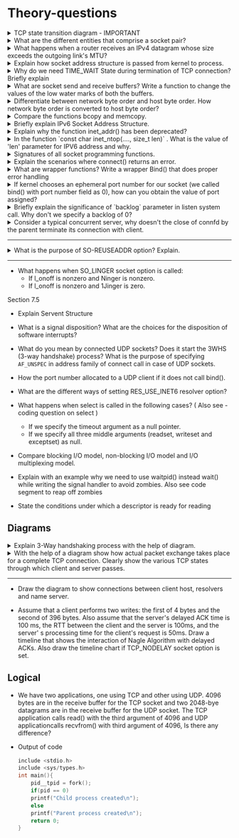 # Theory-questions

<details><summary>
TCP state transition diagram - IMPORTANT
</summary>

![TCP states](./data/tcp-states.png)

</details>

<details><summary>What are the different entities that comprise a socket pair?</summary>

A socket pair uniquely identifies every TCP connection on internet.
Socket pair comprise of 4 entities -

- local IP address
- local TCP port
- Foreign IP address
- Foreign TCP Port
</details>

<details><summary>What happens when a router receives an IPv4 datagram whose size exceeds the outgoing link's MTU?</summary>

## IPv4

- If size is greater than MTU, fragmentation is performed by the router on the packets it forwards.
- Fragments are reassembled once they reach the destination.
- IPv4 hosts performs fragmentation on datagrams they generate.
- IPv4 routers performs fragmentation on datagrams that they forward.
- If the "don't fragment" (DF) bit is set in the IPv4 header, it specifies that this datagram must not be fragmented, either by the sending host or by any router.
- A router that receives an IPv4 datagram with the DF bit set whose size exceeds the outgoing link's MTU generates an ICMPv4 error message "destination unreachable, fragmentation needed but DF bit set".
- If some intermediate router returns an ICMP "destination unreachable, fragmentation needed but DF bit set" error, TCP decreases the amount of data it sends per datagram and retransmits.

## IPv6

- IPv6 hosts performs fragmentation on datagrams they generate.
- IPv6 routers does not perform fragmentation on datagrams that they forward.
- Since IPv6 routers do not perform fragmentation, there is an implied DF bit
  with every IPv6 datagram. When an IPv6 router receives a datagram whose
  size exceeds the outgoing link's MTU, it generates an ICMPv6 "packet too big"
  error message.

</details>

<details>
<summary>Explain how socket address structure is passed from kernel to process. </summary>

pg 81, section 3.3

## Process to kernel

- Three functions, bind, connect, and sendto, pass a socket address structure from the process to the kernel. One argument to these three functions is the pointer to the socket address structure and another argument is the integer size of the structure.
- Since the kernel is passed both the pointer and the size of what the pointer points to, it knows exactly how much data to copy from the process into the kernel. Figure 3.7 shows this scenario.

![process to kernel](./data/socket-address-structure-passing-from-process-to-kernel.png)

## Kernel to process

- Four functions, accept, recvfrom, getsockname, and getpeername, pass a socket address structure from the kernel to the process, the reverse direction from the previous scenario. Two of the arguments to these four functions are the pointer to the socket address structure along with a pointer to an integer containing the size of the structure.
- The reason that the size changes from an integer to be a pointer to an integer is because the size is both a value when the function is called (it tells the kernel the size of the structure so that the kernel does not write past the end of the structure when filling it in) and a result when the function returns (it tells the process how much information the kernel actually stored in the structure).
- This type of argument is called a value-result argument. Figure 3.8 shows this
scenario.

![kernel to process](./data/socket-address-structure-passing-from-kernel-to-process.png)

</details>

<details><summary>
Why do we need TIME_WAIT State during termination of TCP connection? Briefly explain
</summary>

- reliably establish full duplex connection
- allowing duplicate packets to expire in network
- Consider this example,
  - consider a connection, a client and a server
  - a packet is sent by server, it is delayed because of router crashes
  - server does not get ack, so it retransmits
  - this retransmitted packet reaches client, all good
  - connection is now closed
  - then opened again with exactly same ports between exactly these client and server, i.e. connection is `reincarnated`
  - so the packet which was delayed reaches the client (because everything is exactly same)
  - now from packets perspective, everything is normal
  - but what actually happened here is a packet from previous connection get received by the current connection messing up the sequence number and everything else
  - we cannot allow this to happen
  - so TCP says a connection must take care of these `lost duplicate` packets themselves
  - therefore, a socket once actively closed, is still in TIME_WAIT state to allow these `lost duplicates` to expire in network
- for this, the TIME_WAIT time is 2*MSL (max segment lifetime)
- why is it exactly double? because of 4-way termination mechanics
  - assume the last ack in 4-way termination is lost
  - the server will get to know of it, after 1-MSL (when timer times out)
  - it will then resend packet of step-3 which will take maximum 1-MSL to reach client
  - so we see, client when waits for 2-MSL is able to capture most of the duplicate packets, even the ones lost at termination.

</details>


<details><summary>
What are socket send and receive buffers? Write a function to change the values of the low water marks of both the buffers.
</summary>

- when a application calls send/write, the kernel copies all the data from the application buffer to the socket send buffer. 
- If the whole data cannot be copied because of insufficient space or application data being too much, process sleeps until there is more space on send buffer. The size of Send buffer is `SO_SNDBUF`.
- The kernel will not return from write until all the data has been copied to the send buffer.
- This copied data in the send buffer will be sent by the kernel.
- This is broken down into MSS
- Then broken to MTU if MSS > MTU-40 or MTU-60
- Until ack is received of this data, the data remains in the send buffer

pg 69, pg 207

</details>

<details><summary>
Differentiate between network byte order and host byte order. How network byte order is converted to host byte order?
</summary>

- little endian and big endian
![byte ordering](./data/byte-ordering.png)

functions use for conversion -

- Both return: value in network byte order
  - `uint16_t htons(uint16_t host16bitvalue) ;`
  - `uint32_t htonl(uint32_t host32bitvalue) ;`

- Both return: value in host byte order
  - `uint16_t ntohs(uint16_t net16bitvalue) ;`
  - `uint32_t ntohl(uint32_t net32bitvalue) ;`

</details>

<details><summary>Compare the functions bcopy and memcopy. </summary>

- `void bcopy(const void *src, void *dest, size_t nbytes);`
- bcopy moves the specified number of bytes from the source to the destination.
- `void *memcpy(void *dest, const void *src, size_t nbytes);`
- memcpy is similar to bcopy, but the order of the two pointer arguments is swapped. bcopy correctly handles overlapping fields, while the behavior of memcpy is undefined if the source and destination overlap. The ANSI C memmove function must be used when the fields overlap.

</details>

<details><summary>Briefly explain IPv6 Socket Address Structure.</summary>

Fig 3.1 - ipv4 socket address structure
![ipv4 socket address structure](./data/ipv4-socket-address-structure.png)

Fig 3.4 - ipv6 socket address structure
![ipv6 socket address structure](./data/ipv6-socket-address-structure.png)

- the `sin6_flowinfo` is divided into 3 fields
  - lower order 24 bits for flow label
  - next 4 bits for priority
  - next 4 are reserved

Fig 3.5 - comparison of socket address structures
![comparison of socket address structures](./data/comparison-of-socket-address-structures.png)

</details>

<details><summary>Explain why the function inet_addr() has been deprecated?</summary>

- `int inet_aton(const char *strptr, struct in_addr *addrptr);`
  - inet_aton, converts the C character string pointed to by strptr into its 32-bit binary network byte ordered value, which is stored through the pointer addrptr. If successful, 1 is returned; otherwise, 0 is returned.
- `in_addr_t inet_addr(const char *strptr);`
  - inet_addr does the same conversion, returning the 32-bit binary network byte ordered value as the return value. 
  - The problem with this function is that all 2^32 possible binary values are valid IP addresses (0.0.0.0 through 255.255.255.255), but the function returns the constant INADDR_NONE (typically 32 one-bits i.e. 255.255.255.255) on an error.
  - This means the dotted-decimal string 255.255.255.255 (the IPv4 limited broadcast address) cannot be handled by this function since its binary value appears to indicate failure of the function
- `char *inet_ntoa(struct in_addr inaddr);`
  - The inet_ntoa function converts a 32-bit binary network byte ordered IPv4 address into its corresponding dotted-decimal string. 
  - The string pointed to by the return value of the function resides in static memory. This means the function is not reentrant, which we will discuss in Section 11.18. 
  - Finally, notice that this function takes a structure as its argument, not a pointer to a structure. Functions that take actual structures as arguments are rare. It is more common to pass a pointer to the structure.

</details>

<details>
<summary>
In the function `const char inet_ntop(...., size_t len)` . What is the value of 'len' parameter for IPV6 address and why.
</summary>

- `int inet_pton(int family, const char *strptr, void *addrptr);`
  - The first function tries to convert the string pointed to by strptr, storing the binary result through the pointer addrptr. If successful, the return value is 1. If the input string is not a valid presentation format for the specified family, 0 is returned.
- `const char *inet_ntop(int family, const void *addrptr, char *strptr, size_t len);`
  - inet_ntop does the reverse conversion, from numeric (addrptr) to presentation (strptr). The len argument is the size of the destination, to prevent the function from overflowing the caller's buffer. 
  - To help specify this size, the following two definitions are defined by including the `<netinet/in.h>` header:
  - `#define INET_ADDRSTRLEN 16 /* for IPv4 dotted-decimal */`
  - `#define INET6_ADDRSTRLEN 46 /* for IPv6 hex string */`
  - If len is too small to hold the resulting presentation format, including the terminating null, a null pointer is returned and errno is set to ENOSPC. The strptr argument to inet_ntop cannot be a null pointer. The caller must allocate memory for the destination and specify its size. On success, this pointer is the return value of the function.

summary 

![summary](./data/summary-of-address-conversion-functions.png)

</details>

<details><summary>Signatures of all socket programming functions. </summary>

- `int socket (int family, int type, int protocol);`
  - Usage : `int sockfd  = socket(AF_INET, SOCK_STREAM, 0);`
  - `0` means let the OS choose the best protocol
- `int connect(int sockfd, const struct sockaddr *servaddr, socklen_t addrlen);`
  - connect can return error in few scenarios mentioned below.
  - if a error is received, the sockfd used must be closed, and then `socket()` must be recalled to get a new sockfd.
- `int bind (int sockfd, const struct sockaddr *myaddr, socklen_t addrlen);`
  - can take `IP` or `port` or `both`
  - on client, bind is not usually performed
    - `IP` refers to client IP. If it is not specified, it is chosen once socket is connected, based on the route required to reach the server
    - `port` refers to the port to be used for this connection. If not specified, an ephemeral port is assigned by kernel
  - on server, bind is performed to bind to a well known port
    - `IP` - If a TCP server does not bind an IP address to its socket, the kernel uses the destination IP address of the client's SYN as the server's source IP address. (smart right)
    - `port` - server usually provides a well-known port to the bind function so it can be advertised to clients. In case it does not provide, kernel will use an ephemeral port.
  - If we specify a port number of 0, the kernel chooses an ephemeral port when bind is called. But if we specify a wildcard IP address, the kernel does not choose the local IP address until either the socket is connected (TCP) or a datagram is sent on the socket (UDP).
  - With IPv4, the wildcard address is specified by the constant INADDR_ANY, whose value is normally 0. This tells the kernel to choose the IP address.
- `int listen (int sockfd, int backlog);`
  - When a socket is created by the socket function, it is assumed to be an active socket, that is, a client socket that will issue a connect. The listen function converts an unconnected socket into a passive socket, indicating that the kernel should accept incoming connection requests directed to this socket. In terms of the TCP state transition diagram (Figure 2.4), the call to listen moves the socket from the CLOSED state to the LISTEN state.
  - The second argument to this function specifies the maximum number of connections the kernel should queue for this socket.
- `int accept (int sockfd, struct sockaddr *cliaddr, socklen_t *addrlen);`
  - accept is called by a TCP server to return the next completed connection from the front of the completed connection queue (Figure 4.7). If the completed connection queue is empty, the process is put to sleep (assuming the default of a blocking socket).
  - The `cliaddr` and `addrlen` arguments are used to return the protocol address of the connected peer process (the client). `addrlen` is a value-result argument.
  - Before the call, we set the integer value referenced by `*addrlen` to the size of the socket address structure pointed to by `cliaddr`; on return, this integer value contains the actual number of bytes stored by the kernel in the socket address structure.
- `int close (int sockfd);`
  - The default action of close with a TCP socket is to mark the socket as closed and return to the process immediately. The socket descriptor is no longer usable by the process: It cannot be used as an argument to read or write. But, TCP will try to send any data that is already queued to be sent to the other end, and after this occurs, the normal TCP connection termination sequence takes place.
  - Note that : close decrements ref count by 1
  - We must also be aware of what happens in our concurrent server if the parent does not call close for each connected socket returned by accept. First, the parent will eventually run out of descriptors, as there is usually a limit to the number of descriptors that any process can have open at any time. But more importantly, none of the client connections will be terminated. When the child closes the connected socket, its reference count will go from 2 to 1 and it will remain at 1 since the parent never closes the connected socket. This will prevent TCP's connection termination sequence from occurring, and the connection will remain open.
- `shutdown(int sockfd)`
  - At the end of Section 4.8, we mentioned that when the parent process in our concurrent server closes the connected socket, this just decrements the reference count for the descriptor. Since the reference count was still greater than 0, this call to close did not initiate TCP's four-packet connection termination sequence. This is the behavior we want with our concurrent server with the connected socket that is shared between the parent and child.
  - If we really want to send a FIN on a TCP connection, the shutdown function can be used (Section 6.6) instead of close.
  - Section 6.5

</details>

<details>
<summary>Explain the scenarios where connect() returns an error.</summary>

- If the client TCP receives no response to its SYN segment, `ETIMEDOUT` is returned. 
  - In BSD, for example sends one SYN when connect is called, another 6 seconds later, and another 24 seconds later (p. 828 of  TCPv2). If no response is received after a total of 75 seconds, the error is returned.
- If the server's response to the client's SYN is a reset (RST), this indicates that no process is waiting for connections on the server host at the port specified (i.e., the server process is probably not running). This is a hard error and the error `ECONNREFUSED` is returned to the client as soon as the RST is received. 
  - An RST is a type of TCP segment that is sent by TCP when something is wrong. 
  - Three conditions that generate an RST are: 
  - when a SYN arrives for a port that has no listening server (what we just described), 
  - when TCP wants to abort an existing connection, and 
  - when TCP receives a segment for a connection that does not exist.
- If the client's SYN elicits an ICMP "destination unreachable" from some intermediate router, this is considered a soft error. The client kernel saves the message but keeps sending SYNs with the same time between each SYN as in the first scenario. If no response is received after some fixed amount of time
(75 seconds for 4.4BSD), the saved ICMP error is returned to the process as either `EHOSTUNREACH` or `ENETUNREACH`.


In terms of the TCP state transition diagram (Figure 2.4), connect moves from the `CLOSED` state (the state in which a socket begins when it is created by the socket function) to the `SYN_SENT` state, and then, on success, to the `ESTABLISHED` state. If connect fails, the socket is no longer usable and must be closed. We cannot call connect again on the socket. In Figure 11.10, we will see that when we call connect in a loop, trying each IP address for a given host until one works, each time connect
fails, we must close the socket descriptor and call socket again.

</details>

<details>
<summary>
What are wrapper functions? Write a wrapper Bind() that does proper error handling
</summary>

- Wrapper functions are used to encapsulate the complexity. It can be thought of a function which will hide all the nitty gritty details and error handling for us. It will simply take only important parameters and return important values.

Find the code for wrapper Bind [here](./../coding-questions/Q3.c)

</details>

<details>
<summary>
If kernel chooses an ephemeral port number for our socket (we called bind() with port number field as 0), how can you obtain the value of port assigned?
</summary>

- If we tell the kernel to choose an ephemeral port number for our socket, notice that bind does not return the chosen value. Indeed, it cannot return this value since the second argument to bind has the const qualifier. To obtain the value of the ephemeral port assigned by the kernel, we must call `getsockname` to return the protocol address.
- `int getsockname(int sockfd, struct sockaddr *localaddr, socklen_t *addrlen);`

- Get this port number [code here](./../coding-questions/Q1.c)
- Get localhost IP [code here](./../coding-question/Q1.c)
- Getting the address family of a socket [code here](./../coding-questions/Q2.c)

</details>

<details>
<summary>
Briefly explain the significance of `backlog` parameter in listen system call. Why don't we specify a backlog of 0?
</summary>
 
Backlog specifies the maximum number of connections the kernel should queue for this socket.

- To understand the backlog argument, we must realize that for a given listening socket, the kernel maintains two queues:
- An incomplete connection queue, which contains an entry for each SYN that has arrived from a client for which the server is awaiting completion of the TCP three-way handshake. These sockets are in the SYN_RCVD state (Figure 2.4).
- A completed connection queue, which contains an entry for each client with whom the TCP three-way handshake has completed. These sockets are in the ESTABLISHED state.

![TCP Backlog queues](./data/tcp-backlog-queues.png)

- When a SYN arrives from a client, TCP creates a new entry on the incomplete queue and then responds with the second segment of the three-way handshake: the server's SYN with an ACK of the client's SYN.
- This entry will remain on the incomplete queue until the third segment of the three-way handshake arrives (the client's ACK of the server's SYN), or until the entry times out (1 RTT - from receiving the 1 of 3 handshake packet to 3 to 3 handshake packet - fig 4.9 - pg 112). 
- If the three-way handshake completes normally, the entry moves from the incomplete queue to the end of the completed queue. When the process calls accept, the first entry on the completed queue is returned to the process, or if the queue is empty, the process is put to sleep until an entry is
placed onto the completed queue.
- If the queues are full when a client SYN arrives, TCP ignores the arriving SYN; it does not send an RST. 
- This is because the condition is considered temporary, and the client TCP will retransmit its SYN, hopefully finding room on the queue in the near future. 
- If the server TCP immediately responded with an RST, the client's connect would return an error, forcing the application to handle this condition instead of letting TCP's normal retransmission take over. 
- Also, the client could not differentiate between an RST in response to a SYN meaning "there is no server at this port" versus "there is a server at this port but its queues are full."

#### Backlog shouldn't be 0

- Do not specify a backlog of 0, as different implementations interpret this differently.
- some implementation allow one queued connections while others do not allow any queued connections.
- If you do not want any clients connecting to your listening socket, close the listening socket.

</details>

<details><summary>
Consider a typical concurrent server, why doesn't the close of connfd by the parent terminate its connection with client.
</summary>

To understand what's happening, we must understand that every file or socket has a reference count. 

- The reference count is maintained in the file table entry. This is a count of the number of descriptors that are currently open that refer to this file or socket. 
- In Figure 4.13, after socket returns, the file table entry associated with listenfd has a reference count of 1. 
- After accept returns, the file table entry associated with connfd has a reference count of 1. 
- But, after fork returns, both descriptors are shared (i.e., duplicated) between the parent and child, so the file table entries associated with both sockets now have a reference count of 2. 
- Therefore, when the parent closes connfd, it just decrements the reference count from 2 to 1 and that is all. The actual cleanup and de-allocation of the socket does not happen until the reference count reaches 0. This will occur at some time later when the child closes connfd.

Fig 4.14, 4.15, 4.16, 4.17 - pg 123

- 4 diagrams showing the exact state by using 2 boxes
- connect -> listenfd
- connect <- connfd
- fork called
- connect <- 2 instances of server box
- connfd closed with original server instance -> one link is reduced
- so, ref count is decreased by 1, one link is still alive, so connfd does not close

</details>

-------------

<details><summary>What is the purpose of SO-REUSEADDR option? Explain.</summary>

pg 210, 4 big points

</details>

-------------

- What happens when SO_LINGER socket option is called:
  - If l_onoff is nonzero and Ninger is nonzero.
  - If l_onoff is nonzero and 1Jinger is zero.

Section 7.5

- Explain Servent Structure

- What is a signal disposition? What are the choices for the disposition of software interrupts?

- What do you mean by connected UDP sockets? Does it start the 3WHS (3-way handshake) process? What is the purpose of specifying `AF_UNSPEC` in address family of connect call in case of UDP sockets.
- How the port number allocated to a UDP client if it does not call bind().

- What are the different ways of setting RES_USE_INET6 resolver option?
- What happens when select is called in the following cases? ( Also see - coding question on select )
  - If we specify the timeout argument as a null pointer.
  - If we specify all three middle arguments (readset, writeset and exceptset) as null.
- Compare blocking I/O model, non-blocking I/O model and I/O multiplexing model.
- Explain with an example why we need to use waitpid() instead wait() while writing the signal handler to avoid zombies. Also see code segment to reap off zombies
- State the conditions under which a descriptor is ready for reading

## Diagrams

<details>
<summary>Explain 3-Way handshaking process with the help of diagram.</summary>

page 54, Fig 2.2

![page 54, Fig 2.2](./data/tcp-3-way-handshake.png)

</details>

<details><summary>
With the help of a diagram show how actual packet exchange takes place for a complete TCP connection. Clearly show the various TCP states through which client and server passes.
</summary>

page 59, Fig 2.5

![page 59, Fig 2.5](./data/tcp-packet-exchange.png)

</details>

-------------

- Draw the diagram to show connections between client host, resolvers and name server.

- Assume that a client performs two writes: the first of 4 bytes and the second of 396 bytes. Also assume that the server's delayed ACK time is 100 ms, the RTT between the client and the server is 100ms, and the server' s processing time for the client's request is 50ms. Draw a timeline that shows the interaction of Nagle Algorithm with delayed ACKs. Also draw the timeline chart if TCP_NODELAY socket option is set.

## Logical

- We have two applications, one using TCP and other using UDP. 4096 bytes are in the receive buffer for the TCP socket and two 2048-bye datagrams are in the receive buffer for the UDP socket. The TCP application calls read() with the third argument of 4096 and UDP applicationcalls recvfrom() with third argument of 4096, Is there any difference?

- Output of code

  ```c
  include <stdio.h>
  include <sys/types.h>
  int main(){
      pid__tpid = fork();
      if(pid == 0)
      printf("Child process created\n");
      else
      printf("Parent process created\n");
      return 0;
  }
  ```
